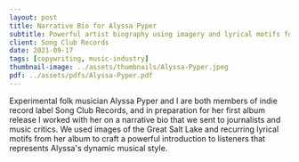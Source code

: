 ```yaml
---
layout: post
title: Narrative Bio for Alyssa Pyper
subtitle: Powerful artist biography using imagery and lyrical motifs for experimental folk musician's debut album
client: Song Club Records
date: 2021-09-17
tags: [copywriting, music-industry]
thumbnail-image: ../assets/thumbnails/Alyssa-Pyper.jpeg
pdf: ../assets/pdfs/Alyssa-Pyper.pdf
---
```


Experimental folk musician Alyssa Pyper and I are both members of indie record label Song Club Records, and in preparation for her first album release I worked with her on a narrative bio that we sent to journalists and music critics. We used images of the Great Salt Lake and recurring lyrical motifs from her album to craft a powerful introduction to listeners that represents Alyssa's dynamic musical style.
